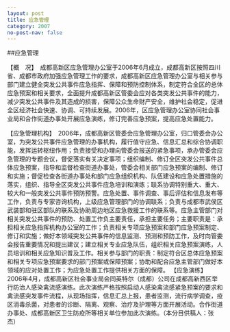 ```yaml
---
layout: post
title: 应急管理
category: 2007
no-post-nav: false
---
```


##应急管理

【概　况】　成都高新区应急管理办公室于2006年6月成立，成都高新区按照四川省、成都市政府加强应急管理工作的要求，成都高新区应急管理办公室与相关参与部门建立健全突发公共事件应急指挥、保障和预防控制体系，制定符合全区的总体应急预案和相关要求，全面提升成都高新区管委会应对各类突发公共事件的能力，减少突发公共事件及其造成的损害，保障公众生命财产安全，维护社会稳定，促进全区经济社会快速、协调、可持续发展。2006年，区应急管理办公室协同社会事业局和合作街道办事处开展应急演练，修订完善应急预案，提高应急处置能力。

【应急管理机构】　2006年，成都高新区管委会应急管理办公室，归口管委会办公室，为突发公共事件应急管理的办事机构，履行值守应急、信息汇总和综合协调职能，发挥运转枢纽作用；负责接受和办理向管委会报送的紧急事项，承办管委会应急管理的专题会议，督促落实有关决定事项；组织编制、修订全区突发公共事件总体应急预案，指导和监督检查街道办事处，管委会相关部门应急预案的编制、修订和实施；督促检查各街道办事处和部门应急组织机构、队伍建设和应急处置措施的落实，组织、指导全区突发公共事件应急培训和演练；联系协调特别重大、重大、较大和一般突发公共事件预防预警。应急处置、事件调查、事后评估和信息发布等工作，负责与专家咨询机构，上级应急管理部门的协调联系；负责与成都市武侯区武装部和驻区部队的联系及协助周边地区应急救援工作的联系等。应急主管部门对相关突发公共事件的预防、处置工作负主要责任，承担主要任务；主要职责是：承担相关应急指挥机构办公室的工作；负责相关专项应急预案和部门应急预案制定、修订和实施；做好本领域突发公共事件的信息监测、预测和预防工作，及时向管委会报告重要情况和提出建议；建立相关专业应急队伍，组织相关应急预案演练，人员培训和相关应急知识普及工作。相关参与部门的职责：制定符合区总体应急预案和相关专项应急预案要求的部门预案或保障预案；协助和配合应急主管部门做好本领域的应对处置工作；为应急处置工作提供相关方面的保障。
【应急演练】　2006年4月，成都高新区社会事业局会同英特尔（成都）公司在成都高新西区举行防治人感染禽流感演练。此次演练严格按照启动人感染禽流感紧急预案的要求和禽流感突发事件流程，从现场指挥，信息汇总上报，患者监测，流行病学调查，疫区消毒杀菌，对患者的诊断、隔离、观察、治疗及护理等方面开展活动。合作街道办事处、成都高新区卫生防疫所等相关单位参加此次演练。（本分目供稿人：张　杰）
